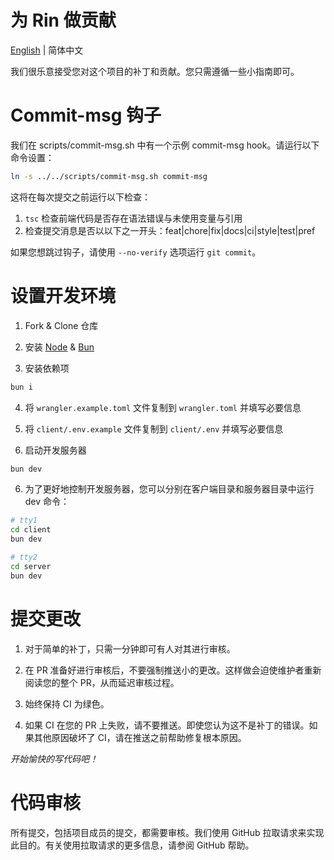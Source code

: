 # 为 Rin 做贡献

[English](./CONTRIBUTING.md) | 简体中文

我们很乐意接受您对这个项目的补丁和贡献。您只需遵循一些小指南即可。

# Commit-msg 钩子
我们在 scripts/commit-msg.sh 中有一个示例 commit-msg hook。请运行以下命令设置：

```sh
ln -s ../../scripts/commit-msg.sh commit-msg
```

这将在每次提交之前运行以下检查：

1. `tsc` 检查前端代码是否存在语法错误与未使用变量与引用
2. 检查提交消息是否以以下之一开头：feat|chore|fix|docs|ci|style|test|pref

如果您想跳过钩子，请使用 `--no-verify` 选项运行 `git commit`。

# 设置开发环境

1. Fork & Clone 仓库

2. 安装 [Node](https://nodejs.org/en/download/package-manager) & [Bun](https://bun.sh/)

3. 安装依赖项
```sh
bun i
```

4. 将 `wrangler.example.toml` 文件复制到 `wrangler.toml` 并填写必要信息

5. 将 `client/.env.example` 文件复制到 `client/.env` 并填写必要信息

5. 启动开发服务器
```sh
bun dev
```

6. 为了更好地控制开发服务器，您可以分别在客户端目录和服务器目录中运行 dev 命令：
```sh
# tty1
cd client
bun dev

# tty2
cd server
bun dev
```

# 提交更改

1. 对于简单的补丁，只需一分钟即可有人对其进行审核。

2. 在 PR 准备好进行审核后，不要强制推送小的更改。这样做会迫使维护者重新阅读您的整个 PR，从而延迟审核过程。

3. 始终保持 CI 为绿色。

4. 如果 CI 在您的 PR 上失败，请不要推送。即使您认为这不是补丁的错误。如果其他原因破坏了 CI，请在推送之前帮助修复根本原因。

*开始愉快的写代码吧！*

# 代码审核
所有提交，包括项目成员的提交，都需要审核。我们使用 GitHub 拉取请求来实现此目的。有关使用拉取请求的更多信息，请参阅 GitHub 帮助。
